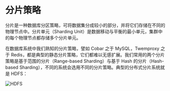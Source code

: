 # 分片策略

分片是一种数据库分区策略，可将数据集分成较小的部分，并将它们存储在不同的物理节点中。分片单元（Sharding Unit）是数据移动与平衡的最小单元，集群中的每个物理节点都存储多个分片单元。

在数据库系统中我们熟知的分片策略，譬如 Cobar 之于 MySQL，Twemproxy 之于 Redis，都是典型的静态分片策略，它们都难以无感扩展。我们常用的两个分片策略是基于范围的分片（Range-based Sharding）与基于 Hash 的分片（Hash-based Sharding），不同的系统会选用不同的分片策略。典型的分布式分片系统就是 HDFS：

![HDFS](https://s2.ax1x.com/2020/01/25/1eu8hT.md.png)
